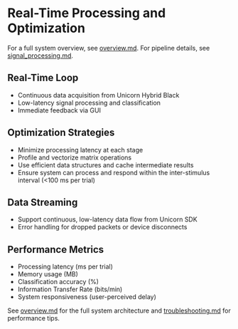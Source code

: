 # Real-Time Processing and Optimization

For a full system overview, see [overview.md](overview.md). For pipeline details, see [signal_processing.md](signal_processing.md).

## Real-Time Loop
- Continuous data acquisition from Unicorn Hybrid Black
- Low-latency signal processing and classification
- Immediate feedback via GUI

## Optimization Strategies
- Minimize processing latency at each stage
- Profile and vectorize matrix operations
- Use efficient data structures and cache intermediate results
- Ensure system can process and respond within the inter-stimulus interval (<100 ms per trial)

## Data Streaming
- Support continuous, low-latency data flow from Unicorn SDK
- Error handling for dropped packets or device disconnects

## Performance Metrics
- Processing latency (ms per trial)
- Memory usage (MB)
- Classification accuracy (%)
- Information Transfer Rate (bits/min)
- System responsiveness (user-perceived delay)

See [overview.md](overview.md) for the full system architecture and [troubleshooting.md](troubleshooting.md) for performance tips.
